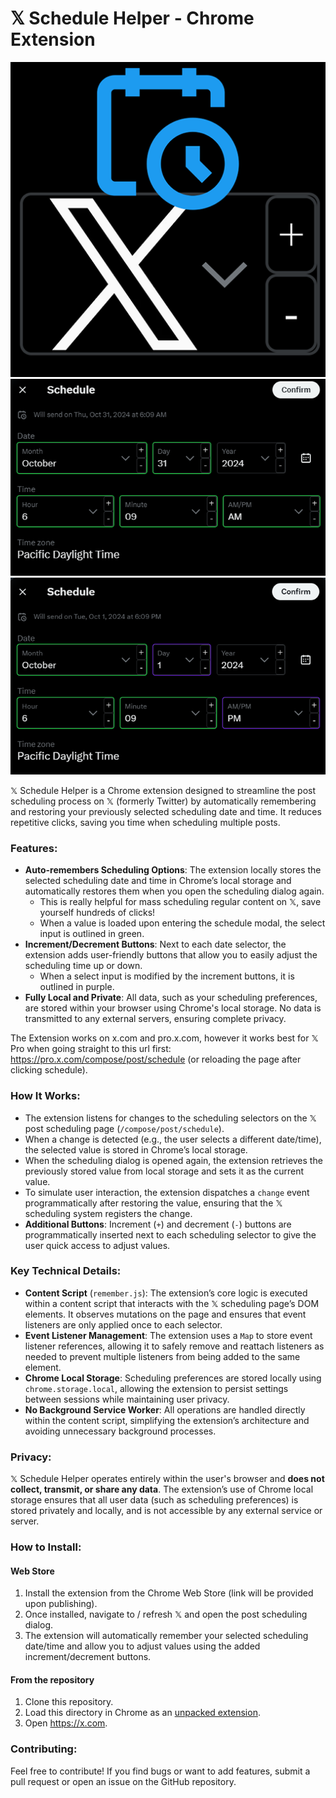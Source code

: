 # 𝕏 Schedule Helper - Chrome Extension

![Icon](./icon512.png)
![Example](./screenshot.png)
![Example](./screenshot2.png)

𝕏 Schedule Helper is a Chrome extension designed to streamline the post scheduling process on 𝕏 (formerly Twitter) by automatically remembering and restoring your previously selected scheduling date and time. It reduces repetitive clicks, saving you time when scheduling multiple posts.

### Features:
- **Auto-remembers Scheduling Options**: The extension locally stores the selected scheduling date and time in Chrome’s local storage and automatically restores them when you open the scheduling dialog again.
  - This is really helpful for mass scheduling regular content on 𝕏, save yourself hundreds of clicks!
  - When a value is loaded upon entering the schedule modal, the select input is outlined in green.
- **Increment/Decrement Buttons**: Next to each date selector, the extension adds user-friendly buttons that allow you to easily adjust the scheduling time up or down.
  - When a select input is modified by the increment buttons, it is outlined in purple. 
- **Fully Local and Private**: All data, such as your scheduling preferences, are stored within your browser using Chrome's local storage. No data is transmitted to any external servers, ensuring complete privacy.

The Extension works on x.com and pro.x.com, however it works best for 𝕏 Pro when going straight to this url first: https://pro.x.com/compose/post/schedule (or reloading the page after clicking schedule).

### How It Works:
- The extension listens for changes to the scheduling selectors on the 𝕏 post scheduling page (`/compose/post/schedule`).
- When a change is detected (e.g., the user selects a different date/time), the selected value is stored in Chrome’s local storage.
- When the scheduling dialog is opened again, the extension retrieves the previously stored value from local storage and sets it as the current value.
- To simulate user interaction, the extension dispatches a `change` event programmatically after restoring the value, ensuring that the 𝕏 scheduling system registers the change.
- **Additional Buttons**: Increment (`+`) and decrement (`-`) buttons are programmatically inserted next to each scheduling selector to give the user quick access to adjust values.

### Key Technical Details:
- **Content Script** (`remember.js`): The extension’s core logic is executed within a content script that interacts with the 𝕏 scheduling page’s DOM elements. It observes mutations on the page and ensures that event listeners are only applied once to each selector.
- **Event Listener Management**: The extension uses a `Map` to store event listener references, allowing it to safely remove and reattach listeners as needed to prevent multiple listeners from being added to the same element.
- **Chrome Local Storage**: Scheduling preferences are stored locally using `chrome.storage.local`, allowing the extension to persist settings between sessions while maintaining user privacy.
- **No Background Service Worker**: All operations are handled directly within the content script, simplifying the extension’s architecture and avoiding unnecessary background processes.

### Privacy:
𝕏 Schedule Helper operates entirely within the user's browser and **does not collect, transmit, or share any data**. The extension’s use of Chrome local storage ensures that all user data (such as scheduling preferences) is stored privately and locally, and is not accessible by any external service or server.

### How to Install:

#### Web Store
1. Install the extension from the Chrome Web Store (link will be provided upon publishing).
2. Once installed, navigate to / refresh 𝕏 and open the post scheduling dialog.
3. The extension will automatically remember your selected scheduling date/time and allow you to adjust values using the added increment/decrement buttons.

#### From the repository

1. Clone this repository.
2. Load this directory in Chrome as an [unpacked extension](https://developer.chrome.com/docs/extensions/mv3/getstarted/development-basics/#load-unpacked).
3. Open https://x.com.

### Contributing:
Feel free to contribute! If you find bugs or want to add features, submit a pull request or open an issue on the GitHub repository.
